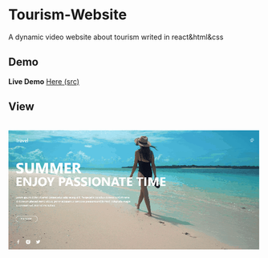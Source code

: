 # Tourism-Website
 A dynamic video website about tourism writed in react&html&css



## Demo

**Live Demo** [Here (src)](https://github.com/ThorinChen/Tourism-Website)


## View

&emsp;&emsp;&emsp;&emsp;&emsp;&emsp;&emsp;&emsp;&emsp;&emsp;&emsp;&emsp;&emsp;&emsp;![site](demo.gif)